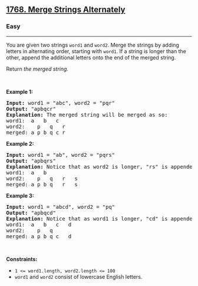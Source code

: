 <h2><a href="https://leetcode.com/problems/merge-strings-alternately/">1768. Merge Strings Alternately</a></h2><h3>Easy</h3><hr><div style="user-select: auto;"><p style="user-select: auto;">You are given two strings <code style="user-select: auto;">word1</code> and <code style="user-select: auto;">word2</code>. Merge the strings by adding letters in alternating order, starting with <code style="user-select: auto;">word1</code>. If a string is longer than the other, append the additional letters onto the end of the merged string.</p>

<p style="user-select: auto;">Return <em style="user-select: auto;">the merged string.</em></p>

<p style="user-select: auto;">&nbsp;</p>
<p style="user-select: auto;"><strong class="example" style="user-select: auto;">Example 1:</strong></p>

<pre style="user-select: auto;"><strong style="user-select: auto;">Input:</strong> word1 = "abc", word2 = "pqr"
<strong style="user-select: auto;">Output:</strong> "apbqcr"
<strong style="user-select: auto;">Explanation:</strong>&nbsp;The merged string will be merged as so:
word1:  a   b   c
word2:    p   q   r
merged: a p b q c r
</pre>

<p style="user-select: auto;"><strong class="example" style="user-select: auto;">Example 2:</strong></p>

<pre style="user-select: auto;"><strong style="user-select: auto;">Input:</strong> word1 = "ab", word2 = "pqrs"
<strong style="user-select: auto;">Output:</strong> "apbqrs"
<strong style="user-select: auto;">Explanation:</strong>&nbsp;Notice that as word2 is longer, "rs" is appended to the end.
word1:  a   b 
word2:    p   q   r   s
merged: a p b q   r   s
</pre>

<p style="user-select: auto;"><strong class="example" style="user-select: auto;">Example 3:</strong></p>

<pre style="user-select: auto;"><strong style="user-select: auto;">Input:</strong> word1 = "abcd", word2 = "pq"
<strong style="user-select: auto;">Output:</strong> "apbqcd"
<strong style="user-select: auto;">Explanation:</strong>&nbsp;Notice that as word1 is longer, "cd" is appended to the end.
word1:  a   b   c   d
word2:    p   q 
merged: a p b q c   d
</pre>

<p style="user-select: auto;">&nbsp;</p>
<p style="user-select: auto;"><strong style="user-select: auto;">Constraints:</strong></p>

<ul style="user-select: auto;">
	<li style="user-select: auto;"><code style="user-select: auto;">1 &lt;= word1.length, word2.length &lt;= 100</code></li>
	<li style="user-select: auto;"><code style="user-select: auto;">word1</code> and <code style="user-select: auto;">word2</code> consist of lowercase English letters.</li>
</ul></div>